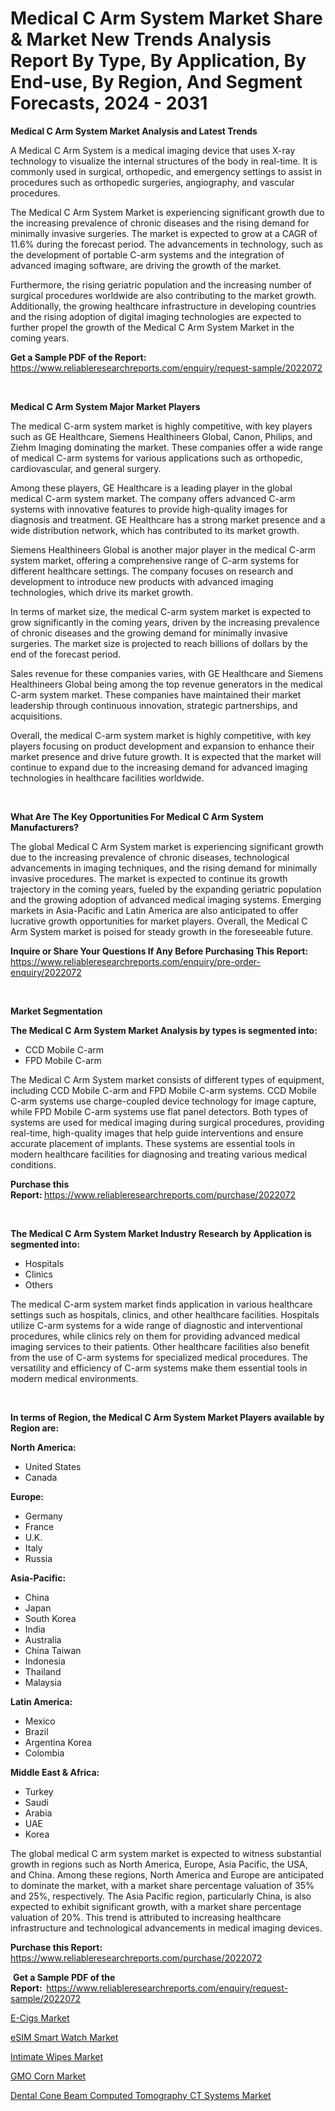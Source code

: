 <p><h1>Medical C Arm System Market Share & Market New Trends Analysis Report By Type, By Application, By End-use, By Region, And Segment Forecasts, 2024 - 2031</h1></p><p><strong>Medical C Arm System Market Analysis and Latest Trends</strong></p>
<p><p>A Medical C Arm System is a medical imaging device that uses X-ray technology to visualize the internal structures of the body in real-time. It is commonly used in surgical, orthopedic, and emergency settings to assist in procedures such as orthopedic surgeries, angiography, and vascular procedures.</p><p>The Medical C Arm System Market is experiencing significant growth due to the increasing prevalence of chronic diseases and the rising demand for minimally invasive surgeries. The market is expected to grow at a CAGR of 11.6% during the forecast period. The advancements in technology, such as the development of portable C-arm systems and the integration of advanced imaging software, are driving the growth of the market.</p><p>Furthermore, the rising geriatric population and the increasing number of surgical procedures worldwide are also contributing to the market growth. Additionally, the growing healthcare infrastructure in developing countries and the rising adoption of digital imaging technologies are expected to further propel the growth of the Medical C Arm System Market in the coming years.</p></p>
<p><strong>Get a Sample PDF of the Report:&nbsp;</strong> <a href="https://www.reliableresearchreports.com/enquiry/request-sample/2022072">https://www.reliableresearchreports.com/enquiry/request-sample/2022072</a></p>
<p>&nbsp;</p>
<p><strong>Medical C Arm System Major Market Players</strong></p>
<p><p>The medical C-arm system market is highly competitive, with key players such as GE Healthcare, Siemens Healthineers Global, Canon, Philips, and Ziehm Imaging dominating the market. These companies offer a wide range of medical C-arm systems for various applications such as orthopedic, cardiovascular, and general surgery.</p><p>Among these players, GE Healthcare is a leading player in the global medical C-arm system market. The company offers advanced C-arm systems with innovative features to provide high-quality images for diagnosis and treatment. GE Healthcare has a strong market presence and a wide distribution network, which has contributed to its market growth.</p><p>Siemens Healthineers Global is another major player in the medical C-arm system market, offering a comprehensive range of C-arm systems for different healthcare settings. The company focuses on research and development to introduce new products with advanced imaging technologies, which drive its market growth.</p><p>In terms of market size, the medical C-arm system market is expected to grow significantly in the coming years, driven by the increasing prevalence of chronic diseases and the growing demand for minimally invasive surgeries. The market size is projected to reach billions of dollars by the end of the forecast period.</p><p>Sales revenue for these companies varies, with GE Healthcare and Siemens Healthineers Global being among the top revenue generators in the medical C-arm system market. These companies have maintained their market leadership through continuous innovation, strategic partnerships, and acquisitions.</p><p>Overall, the medical C-arm system market is highly competitive, with key players focusing on product development and expansion to enhance their market presence and drive future growth. It is expected that the market will continue to expand due to the increasing demand for advanced imaging technologies in healthcare facilities worldwide.</p></p>
<p>&nbsp;</p>
<p><strong>What Are The Key Opportunities For Medical C Arm System Manufacturers?</strong></p>
<p><p>The global Medical C Arm System market is experiencing significant growth due to the increasing prevalence of chronic diseases, technological advancements in imaging techniques, and the rising demand for minimally invasive procedures. The market is expected to continue its growth trajectory in the coming years, fueled by the expanding geriatric population and the growing adoption of advanced medical imaging systems. Emerging markets in Asia-Pacific and Latin America are also anticipated to offer lucrative growth opportunities for market players. Overall, the Medical C Arm System market is poised for steady growth in the foreseeable future.</p></p>
<p><strong>Inquire or Share Your Questions If Any Before Purchasing This Report:</strong> <a href="https://www.reliableresearchreports.com/enquiry/pre-order-enquiry/2022072">https://www.reliableresearchreports.com/enquiry/pre-order-enquiry/2022072</a></p>
<p>&nbsp;</p>
<p><strong>Market Segmentation</strong></p>
<p><strong>The Medical C Arm System Market Analysis by types is segmented into:</strong></p>
<p><ul><li>CCD Mobile C-arm</li><li>FPD Mobile C-arm</li></ul></p>
<p><p>The Medical C Arm System market consists of different types of equipment, including CCD Mobile C-arm and FPD Mobile C-arm systems. CCD Mobile C-arm systems use charge-coupled device technology for image capture, while FPD Mobile C-arm systems use flat panel detectors. Both types of systems are used for medical imaging during surgical procedures, providing real-time, high-quality images that help guide interventions and ensure accurate placement of implants. These systems are essential tools in modern healthcare facilities for diagnosing and treating various medical conditions.</p></p>
<p><strong>Purchase this Report:&nbsp;</strong><a href="https://www.reliableresearchreports.com/purchase/2022072">https://www.reliableresearchreports.com/purchase/2022072</a></p>
<p>&nbsp;</p>
<p><strong>The Medical C Arm System Market Industry Research by Application is segmented into:</strong></p>
<p><ul><li>Hospitals</li><li>Clinics</li><li>Others</li></ul></p>
<p><p>The medical C-arm system market finds application in various healthcare settings such as hospitals, clinics, and other healthcare facilities. Hospitals utilize C-arm systems for a wide range of diagnostic and interventional procedures, while clinics rely on them for providing advanced medical imaging services to their patients. Other healthcare facilities also benefit from the use of C-arm systems for specialized medical procedures. The versatility and efficiency of C-arm systems make them essential tools in modern medical environments.</p></p>
<p>&nbsp;</p>
<p><strong>In terms of Region, the Medical C Arm System Market Players available by Region are:</strong></p>
<p>
    <p> <strong> North America: </strong>
        <ul>
            <li>United States</li>
            <li>Canada</li>
        </ul>
        </p> 
    <p> <strong> Europe: </strong>
        <ul>
            <li>Germany</li>
            <li>France</li>
            <li>U.K.</li>
            <li>Italy</li>
            <li>Russia</li>
        </ul>
        </p> 
    <p> <strong> Asia-Pacific: </strong>
        <ul>
            <li>China</li>
            <li>Japan</li>
            <li>South Korea</li>
            <li>India</li>
            <li>Australia</li>
            <li>China Taiwan</li>
            <li>Indonesia</li>
            <li>Thailand</li>
            <li>Malaysia</li>
        </ul>
        </p> 
    <p> <strong> Latin America: </strong>
        <ul>
            <li>Mexico</li>
            <li>Brazil</li>
            <li>Argentina Korea</li>
            <li>Colombia</li>
        </ul>
        </p> 
    <p> <strong> Middle East & Africa: </strong>
        <ul>
            <li>Turkey</li>
            <li>Saudi</li>
            <li>Arabia</li>
            <li>UAE</li>
            <li>Korea</li>
        </ul>
    </p>
    </p>
<p><p>The global medical C arm system market is expected to witness substantial growth in regions such as North America, Europe, Asia Pacific, the USA, and China. Among these regions, North America and Europe are anticipated to dominate the market, with a market share percentage valuation of 35% and 25%, respectively. The Asia Pacific region, particularly China, is also expected to exhibit significant growth, with a market share percentage valuation of 20%. This trend is attributed to increasing healthcare infrastructure and technological advancements in medical imaging devices.</p></p>
<p><strong>Purchase this Report: </strong><a href="https://www.reliableresearchreports.com/purchase/2022072">https://www.reliableresearchreports.com/purchase/2022072</a></p>
<p>&nbsp;<strong>Get a Sample PDF of the Report:&nbsp;&nbsp;</strong><a href="https://www.reliableresearchreports.com/enquiry/request-sample/2022072">https://www.reliableresearchreports.com/enquiry/request-sample/2022072</a></p>
<p><strong></strong></p>
<p><p><a href="https://gamy-alyssum-396.notion.site/E-Cigs-Market-Size-Furnishes-Valuable-Information-Encompassing-Market-Share-Market-Trends-and-Proj-ace67064794f46aeab7a93ee112a2263">E-Cigs Market</a></p><p><a href="https://boundless-drawbridge-702.notion.site/eSIM-Smart-Watch-Market-Research-Report-Forecasted-for-Period-from-2024-2031-by-Market-Type-Mark-b5a133e36bf045a8a95a92e5c1ecbc13">eSIM Smart Watch Market</a></p><p><a href="https://view.publitas.com/reportprime-1/intimate-wipes-market-size-growth-outlook-from-2024-to-2031-projecting-at-markets-trends-analysis-by-application-regional-outlook-and-revenue/">Intimate Wipes Market</a></p><p><a href="https://view.publitas.com/reportprime-1/gmo-corn-market-furnish-information-about-market-size-market-share-market-dynamics-and-projections-spanning-from-2024-to-2031/">GMO Corn Market</a></p><p><a href="https://github.com/julyju69/Market-Research-Report-List-2/blob/main/dental-cone-beam-computed-tomography-ct-systems-market.md">Dental Cone Beam Computed Tomography CT Systems Market</a></p></p>